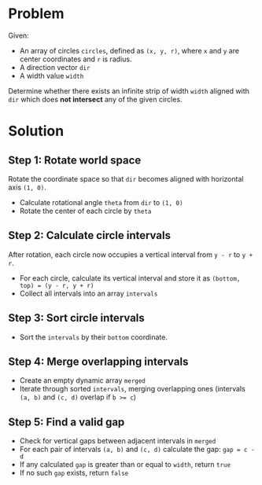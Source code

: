 # Problem

Given:

- An array of circles `circles`, defined as `(x, y, r)`, where `x` and `y` are center coordinates and `r` is radius.
- A direction vector `dir`
- A width value `width`

Determine whether there exists an infinite strip of width `width` aligned with `dir` which does **not intersect** any of the given circles.

# Solution

## Step 1: Rotate world space

Rotate the coordinate space so that `dir` becomes aligned with horizontal axis `(1, 0)`.

- Calculate rotational angle `theta` from `dir` to `(1, 0)`
- Rotate the center of each circle by `theta`

## Step 2: Calculate circle intervals

After rotation, each circle now occupies a vertical interval from `y - r` to `y + r`.

- For each circle, calculate its vertical interval and store it as `(bottom, top) = (y - r, y + r)`
- Collect all intervals into an array `intervals`

## Step 3: Sort circle intervals

- Sort the `intervals` by their `bottom` coordinate.

## Step 4: Merge overlapping intervals

- Create an empty dynamic array `merged`
- Iterate through sorted `intervals`, merging overlapping ones (intervals `(a, b)` and `(c, d)` overlap if `b >= c`)

## Step 5: Find a valid gap

- Check for vertical gaps between adjacent intervals in `merged`
- For each pair of intervals `(a, b)` and `(c, d)` calculate the gap: `gap = c - d`
- If any calculated `gap` is greater than or equal to `width`, return `true`
- If no such `gap` exists, return `false`
